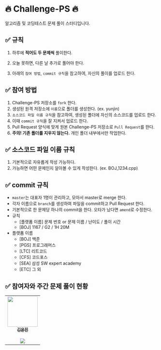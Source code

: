 # 🔥 Challenge-PS 🔥

알고리즘 및 코딩테스트 문제 풀이 스터디입니다. 


## ✅ 규칙

1. 하루에 **적어도 두 문제씩** 풀이한다.

2. 오늘 못하면, 다른 날 추가로 풀어야 한다.

3. 아래의 `참여 방법`, `commit 규칙`을 참고하여, 자신의 풀이를 업로드 한다.


## ✅ 참여 방법

1. Challenge-PS 저장소를 `fork` 한다.
2. 생성된 원격 저장소에 `이름`으로 폴더를 생성한다. (ex. yunjin)
3. `소스코드 파일 이름 규칙`을 참고하여, 생성된 폴더에 자신의 소스코드를 업로드 한다.
4. 이때 `commit 규칙`을 잘 지켜서 업로드 한다.
5. Pull Request 양식에 맞게 원본 Challenge-PS 저장소로 `Pull Request`를 한다.
6. **주의! 기존 폴더를 지우지 않는다.** 개인 폴더 내부에서만 작업한다.

## ✅ 소스코드 파일 이름 규칙

1. 기본적으로 자유롭게 작성 가능하다.
2. 가능하면 어떤 문제인지 알아볼 수 있게 작성한다. (ex. BOJ_1234.cpp)

## ✅ commit 규칙

- `master`는 대표자 1명이 관리하고, 모아서 master로 merge 한다.
- 각자 이름으로 `branch`를 생성하여 파일을 commit하고 Pull Request 한다.
- 기본적으로 한 문제당 하나의 commit을 한다. 오타가 났다면 `amend`로 수정한다.
- 규칙
  + [플랫폼 이름] 문제 번호 or 문제 이름 / 난이도 / 풀이 시간
  + [BOJ] 1167 / G2 / 1H 20M
- 플랫폼 이름
  + [BOJ] 백준
  + [PGS] 프로그래머스
  + [LTC] 리트코드
  + [CFS] 코드포스
  + [SEA] 삼성 SW expert academy
  + [ETC] 그 외
 
## ✅ 참여자와 주간 문제 풀이 현황

<table><tr>         <td align="center"><a href="https://github.com/RumosZin"><img src="https://github.com/RumosZin.png" width="100px;"/><br /><sub><b>김윤진</b></sub></a><br></br> <img src = https://img.shields.io/github/commit-activity/w/RumosZin/Challenge-PS>
</td>
        
</table><br />
